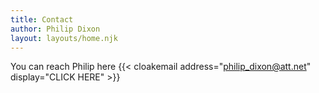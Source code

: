```yaml
---
title: Contact
author: Philip Dixon
layout: layouts/home.njk
---
```

You can reach Philip here {{< cloakemail address="philip_dixon@att.net" display="CLICK HERE" >}}
